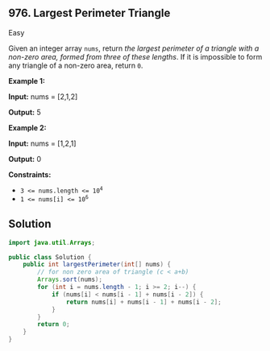 ## 976\. Largest Perimeter Triangle

Easy

Given an integer array `nums`, return _the largest perimeter of a triangle with a non-zero area, formed from three of these lengths_. If it is impossible to form any triangle of a non-zero area, return `0`.

**Example 1:**

**Input:** nums = [2,1,2]

**Output:** 5

**Example 2:**

**Input:** nums = [1,2,1]

**Output:** 0

**Constraints:**

*   <code>3 <= nums.length <= 10<sup>4</sup></code>
*   <code>1 <= nums[i] <= 10<sup>6</sup></code>

## Solution

```java
import java.util.Arrays;

public class Solution {
    public int largestPerimeter(int[] nums) {
        // for non zero area of triangle (c < a+b)
        Arrays.sort(nums);
        for (int i = nums.length - 1; i >= 2; i--) {
            if (nums[i] < nums[i - 1] + nums[i - 2]) {
                return nums[i] + nums[i - 1] + nums[i - 2];
            }
        }
        return 0;
    }
}
```